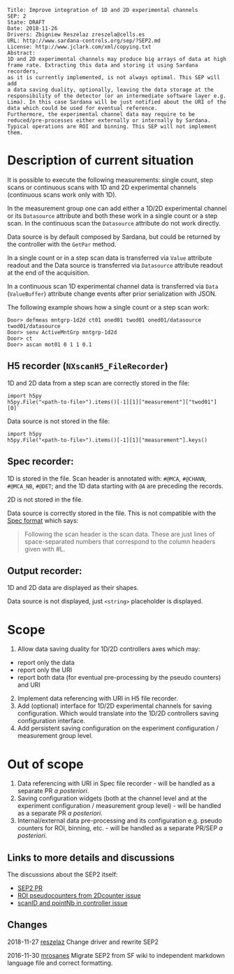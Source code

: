 	Title: Improve integration of 1D and 2D experimental channels
	SEP: 2
	State: DRAFT
	Date: 2018-11-26
	Drivers: Zbigniew Reszelaz zreszela@cells.es
	URL: http://www.sardana-controls.org/sep/?SEP2.md
	License: http://www.jclark.com/xml/copying.txt
	Abstract:
	1D and 2D experimental channels may produce big arrays of data at high
	frame rate. Extracting this data and storing it using Sardana recorders, 
	as it is currently implemented, is not always optimal. This SEP will add
	a data saving duality, optionally, leaving the data storage at the
	responsibility of the detector (or an intermediate software layer e.g. 
	Lima). In this case Sardana will be just notified about the URI of the 
	data which could be used for eventual reference.
	Furthermore, the experimental channel data may require to be 
	reduced/pre-processes either externally or internally by Sardana. 
	Typical operations are ROI and binning. This SEP will not implement them.


# Description of current situation

It is possible to execute the following measurements: single count, 
step scans or continuous scans with 1D and 2D experimental channels 
(continuous scans work only with 1D).

In the measurement group one can add either a 1D/2D experimental channel 
or its ``Datasource`` attribute and both these work in a single count or a 
step scan. In the continuous scan the ``Datasource`` attribute do not work
directly. 

Data source is by default composed by Sardana, but could be returned by
the controller with the ``GetPar`` method.

In a single count or in a step scan data is transferred via ``Value`` 
attribute readout and the Data source is transferred via ``Datasource`` 
attribute readout at the end of the acquisition.

In a continuous scan 1D experimental channel data is transferred via `Data` 
(`ValueBuffer`) attribute change events after prior serialization with JSON.

The following example shows how a single count or a step scan work:

```
Door> defmeas mntgrp-1d2d ct01 oned01 twod01 oned01/datasource twod01/datasource
Door> senv ActiveMntGrp mntgrp-1d2d
Door> ct
Door> ascan mot01 0 1 1 0.1
```


## H5 recorder (`NXscanH5_FileRecorder`)

1D and 2D data from a step scan are correctly stored in the file:

```
import h5py
h5py.File("<path-to-file>").items()[-1][1]["measurement"]["twod01"][0]`
```

Data source is not stored in the file:

```
import h5py
h5py.File("<path-to-file>").items()[-1][1]["measurement"].keys()
```

## Spec recorder:

1D is stored in the file. Scan header is annotated with: `#@MCA`, `#@CHANN`,
`#@MCA_NB`, `#@DET`; and the 1D data starting with `@A` are preceding the 
records.

2D is not stored in the file.

Data source is correctly stored in the file. This is not compatible
with the [Spec format](https://certif.com/spec_manual/user_1_4_1.html)
which says:

> Following the scan header is the scan data. These are just lines of
space-separated numbers that correspond to the column headers given with #L.


## Output recorder:

1D and 2D data are displayed as their shapes.

Data source is not displayed, just `<string>` placeholder is displayed.


# Scope

1. Allow data saving duality for 1D/2D controllers axes which may:
  * report only the data
  * report only the URI
  * report both data (for eventual pre-processing by the pseudo counters) and
  URI
2. Implement data referencing with URI in H5 file recorder.
3. Add (optional) interface for 1D/2D experimental channels for 
saving configuration. Which would translate into the 1D/2D controllers 
saving configuration interface.
4. Add persistent saving configuration on the experiment configuration / 
measurement group level.

# Out of scope

1. Data referencing with URI in Spec file recorder - will be handled as a 
separate PR *a posteriori*.
2. Saving configuration widgets (both at the channel level and at the 
experiment configuration / measurement group level) - will be handled as a 
separate PR *a posteriori*.
3. Internal/external data pre-processing and its configuration e.g. pseudo 
counters for ROI, binning, etc. - will be handled as a separate PR/SEP *a 
posteriori*.


Links to more details and discussions
-------------------------------------

The discussions about the SEP2 itself:
* [SEP2 PR](https://github.com/sardana-org/sardana/pull/775)
* [ROI pseudocounters from 2Dcounter issue](https://github.com/sardana-org/sardana/issues/982)
* [scanID and pointNb in controller issue](https://github.com/sardana-org/sardana/issues/979)


Changes
-------

2018-11-27
[reszelaz](https://github.com/reszelaz) Change driver and rewrite SEP2

2016-11-30
[mrosanes](https://github.com/sagiss) Migrate SEP2 from SF wiki to independent markdown language file and correct formatting.
 



